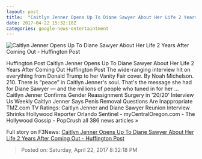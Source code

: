 ```yaml
---
layout: post
title:  "Caitlyn Jenner Opens Up To Diane Sawyer About Her Life 2 Years After Coming Out - Huffington Post"
date: 2017-04-22 15:32:18Z
categories: google-news-entertaintment
---
```


![Caitlyn Jenner Opens Up To Diane Sawyer About Her Life 2 Years After Coming Out - Huffington Post](http://img.huffingtonpost.com/asset/2000_1000/58fb61f514000049001b5ba2.png)

Huffington Post Caitlyn Jenner Opens Up To Diane Sawyer About Her Life 2 Years After Coming Out Huffington Post The wide-ranging interview hit on everything from Donald Trump to her Vanity Fair cover. By Noah Michelson. 210. There is “peace” in Caitlyn Jenner's soul. That's the message she had for Diane Sawyer ― and the millions of people who tuned in for her ... Caitlyn Jenner Confirms Gender Reassignment Surgery in '20/20' Interview Us Weekly Caitlyn Jenner Says Penis Removal Questions Are Inappropriate TMZ.com TV Ratings: Caitlyn Jenner and Diane Sawyer Reunion Interview Shrinks Hollywood Reporter Orlando Sentinel - myCentralOregon.com - The Hollywood Gossip - PopCrush all 386 news articles »


Full story on F3News: [Caitlyn Jenner Opens Up To Diane Sawyer About Her Life 2 Years After Coming Out - Huffington Post](http://www.f3nws.com/n/gDrqvH)

> Posted on: Saturday, April 22, 2017 8:32:18 PM
